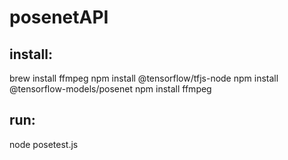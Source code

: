 posenetAPI
===
install:
---
brew install ffmpeg
npm install @tensorflow/tfjs-node
npm install @tensorflow-models/posenet
npm install ffmpeg

run:
---
node posetest.js
